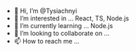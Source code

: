 - 👋 Hi, I’m @Tysiachnyi
- 👀 I’m interested in ... React, TS, Node.js
- 🌱 I’m currently learning ... Node.js
- 💞️ I’m looking to collaborate on ...
- 📫 How to reach me ...

<!---
Tysiachnyi/Tysiachnyi is a ✨ special ✨ repository because its `README.md` (this file) appears on your GitHub profile.
You can click the Preview link to take a look at your changes.
--->
